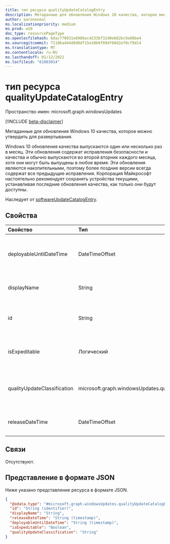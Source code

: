 ```yaml
---
title: тип ресурса qualityUpdateCatalogEntry
description: Метаданные для обновления Windows 10 качества, которое можно утвердить для развертывания.
author: aarononeal
ms.localizationpriority: medium
ms.prod: w10
doc_type: resourcePageType
ms.openlocfilehash: bdac770931e6986ac4233bf32d0eb82bc9a08be4
ms.sourcegitcommit: 71186ad44d8d0df15e10b0f89df68d2ef0cf9d14
ms.translationtype: MT
ms.contentlocale: ru-RU
ms.lasthandoff: 01/12/2022
ms.locfileid: "61863014"
---
```

# <a name="qualityupdatecatalogentry-resource-type"></a>тип ресурса qualityUpdateCatalogEntry

Пространство имен: microsoft.graph.windowsUpdates

[!INCLUDE [beta-disclaimer](../../includes/beta-disclaimer.md)]

Метаданные для обновления Windows 10 качества, которое можно утвердить для развертывания.

Windows 10 обновления качества выпускаются один или несколько раз в месяц. Эти обновления содержат исправления безопасности и качества и обычно выпускаются во второй вторник каждого месяца, хотя они могут быть выпущены в любое время. Эти обновления являются накопительными, поэтому более поздние версии всегда содержат все предыдущие исправления. Корпорация Майкрософт настоятельно рекомендует сохранять устройства текущими, устанавливая последние обновления качества, как только они будут доступны. 

Наследует от [softwareUpdateCatalogEntry](../resources/windowsupdates-softwareupdatecatalogentry.md).

## <a name="properties"></a>Свойства
|Свойство|Тип|Описание|
|:---|:---|:---|
|deployableUntilDateTime|DateTimeOffset|Дата, в которую контент больше не доступен для развертывания с помощью службы. Только для чтения. Унаследовано от [softwareUpdateCatalogEntry](../resources/windowsupdates-softwareupdatecatalogentry.md).|
|displayName|String|Отображение имени контента. Только для чтения. Унаследовано от [softwareUpdateCatalogEntry](../resources/windowsupdates-softwareupdatecatalogentry.md).|
|id|String|Уникальный идентификатор для записи каталога. Только для чтения. Унаследовано от [softwareUpdateCatalogEntry](../resources/windowsupdates-softwareupdatecatalogentry.md).|
|isExpeditable|Логический|Указывает, можно ли развертывать контент в качестве ускоренного обновления качества. Только для чтения.|
|qualityUpdateClassification|microsoft.graph.windowsUpdates.qualityUpdateClassification|Классификация обновления качества. Возможные значения: `all`, `security`, `nonSecurity`, `unknownFutureValue`. Только для чтения.|
|releaseDateTime|DateTimeOffset|Дата выпуска контента. Только для чтения. Унаследовано от [softwareUpdateCatalogEntry](../resources/windowsupdates-softwareupdatecatalogentry.md).|

## <a name="relationships"></a>Связи
Отсутствуют.

## <a name="json-representation"></a>Представление в формате JSON
Ниже указано представление ресурса в формате JSON.
<!-- {
  "blockType": "resource",
  "keyProperty": "id",
  "@odata.type": "microsoft.graph.windowsUpdates.qualityUpdateCatalogEntry",
  "baseType": "microsoft.graph.windowsUpdates.softwareUpdateCatalogEntry",
  "openType": false
}
-->
``` json
{
  "@odata.type": "#microsoft.graph.windowsUpdates.qualityUpdateCatalogEntry",
  "id": "String (identifier)",
  "displayName": "String",
  "releaseDateTime": "String (timestamp)",
  "deployableUntilDateTime": "String (timestamp)",
  "isExpeditable": "Boolean",
  "qualityUpdateClassification": "String"
}
```

